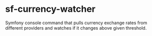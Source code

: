# sf-currency-watcher
Symfony console command that pulls currency exchange rates from different providers and watches if it changes above given threshold.
